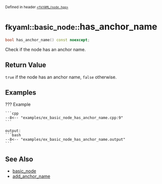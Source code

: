 <small>Defined in header [`<fkYAML/node.hpp>`](https://github.com/fktn-k/fkYAML/blob/develop/include/fkYAML/node.hpp)</small>

# <small>fkyaml::basic_node::</small>has_anchor_name

```cpp
bool has_anchor_name() const noexcept;
```

Check if the node has an anchor name.  

## **Return Value**

`true` if the node has an anchor name, `false` otherwise.  

## **Examples**

??? Example

    ```cpp
    --8<-- "examples/ex_basic_node_has_anchor_name.cpp:9"
    ```

    output:
    ```bash
    --8<-- "examples/ex_basic_node_has_anchor_name.output"
    ```

## **See Also**

* [basic_node](index.md)
* [add_anchor_name](add_anchor_name.md)

